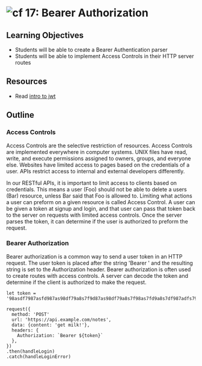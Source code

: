 ![cf](http://i.imgur.com/7v5ASc8.png) 17: Bearer Authorization
===

## Learning Objectives
* Students will be able to create a Bearer Authentication parser
* Students will be able to implement Access Controls in their HTTP server routes

## Resources
* Read [intro to jwt](https://jwt.io/introduction/)

## Outline

### Access Controls
Access Controls are the selective restriction of resources. Access Controls are implemented everywhere in computer systems. UNIX files have read, write, and execute permissions assigned to owners, groups, and everyone else. Websites have limited access to pages based on the credentials of a user. APIs restrict access to internal and external developers differently.

In our RESTful APIs, it is important to limit access to clients based on credentials. This means a user (Foo) should not be able to delete a users (Bar) resource, unless Bar said that Foo is allowed to. Limiting what actions a user can preform on a given resource is called Access Control. A user can be given a token at signup and login, and that user can pass that token back to the server on requests with limited access controls. Once the server parses the token, it can determine if the user is authorized to preform the request.

### Bearer Authorization
Bearer authorization is a common way to send a user token in an HTTP request. The user token is placed after the string 'Bearer ' and the resulting string is set to the Authorization header. Bearer authorization is often used to create routes with access controls. A server can decode the token and determine if the client is authorized to make the request.

```
let token = '98asdf7987asfd987as98df79a8s7f9d87as98df79a8s7f98as7fd9a8s7df987adfs798'

request({
  method: 'POST'
  url: 'https://api.example.com/notes',
  data: {content: 'get milk!'},
  headers: {
    Authorization: `Bearer ${token}`
  },
})
.then(handleLogin)
.catch(handleLoginError)
```